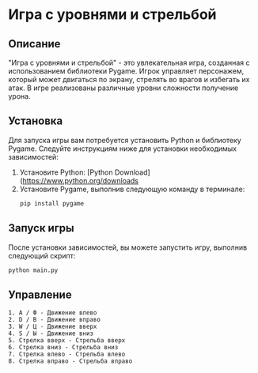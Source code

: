 # Игра с уровнями и стрельбой

## Описание
"Игра с уровнями и стрельбой" - это увлекательная игра, созданная с использованием библиотеки Pygame. Игрок управляет персонажем, который может двигаться по экрану, стрелять во врагов и избегать их атак. В игре реализованы различные уровни сложности получение урона.

## Установка
Для запуска игры вам потребуется установить Python и библиотеку Pygame. Следуйте инструкциям ниже для установки необходимых зависимостей:

1. Установите Python: [Python Download](https://www.python.org/downloads
2. Установите Pygame, выполнив следующую команду в терминале:
    ```bash
    pip install pygame
    ```

## Запуск игры
После установки зависимостей, вы можете запустить игру, выполнив следующий скрипт:

```bash
python main.py
```
## Управление

    1. A / Ф - Движение влево
    2. D / В - Движение вправо
    3. W / Ц - Движение вверх
    4. S / Ы - Движение вниз
    5. Стрелка вверх - Стрельба вверх
    6. Стрелка вниз - Стрельба вниз
    7. Стрелка влево - Стрельба влево
    8. Стрелка вправо - Стрельба вправо
